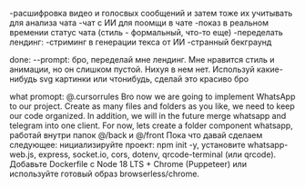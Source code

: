 -расшифровка видео и голосвых сообщений и затем тоже их учитывать для анализа чата
-чат с ИИ для поомщи в чате
-показ в реальном времении статус чата (стиль - формальный, что-то еще)
-переделать лендинг:
-стриминг в генерации текса от ИИ
-странный бекграунд

done:
--prompt: бро, переделай мне лендинг. Мне нравится стиль и анимации, но он слишком пустой. Нихуя в нем нет. Используй какие-нибудь svg картинки или чтонибудь, сделай это красиво бро

what promopt:
@.cursorrules
Bro now we are going to implement WhatsApp to our project. Create as many files and folders as you like, we need to keep our code organized. In addition, we will in the future merge whatsapp and telegram into one client.
For now, lets create a folder component whatsapp, работай внутри папок @/back и @/front
Пока что давай сделаем следующее: нициализируйте проект: npm init -y, установите whatsapp-web.js, express, socket.io, cors, dotenv, qrcode-terminal (или qrcode). Добавьте Dockerfile c Node 18 LTS + Chrome (Puppeteer) или используйте готовый образ browserless/chrome.
